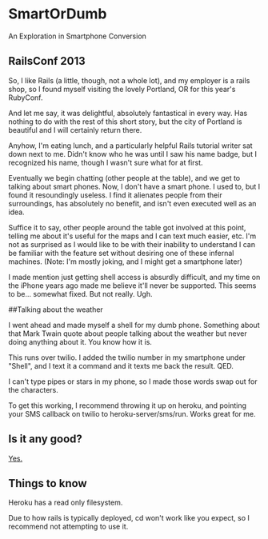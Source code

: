 SmartOrDumb
===========

An Exploration in Smartphone Conversion


## RailsConf 2013

So, I like Rails (a little, though, not a whole lot), and my employer is a rails shop, so I found myself visiting the lovely Portland, OR for this year's RubyConf. 

And let me say, it was delightful, absolutely fantastical in every way. Has nothing to do with the rest of this short story, but the city of Portland is beautiful and I will certainly return there. 

Anyhow, I'm eating lunch, and a particularly helpful Rails tutorial writer sat down next to me. Didn't know who he was until I saw his name badge, but I recognized his name, though I wasn't sure what for at first. 

Eventually we begin chatting (other people at the table), and we get to talking about smart phones. Now, I don't have a smart phone. I used to, but I found it resoundingly useless. I find it alienates people from their surroundings, has absolutely no benefit, and isn't even executed well as an idea. 

Suffice it to say, other people around the table got involved at this point, telling me about it's useful for the maps and I can text much easier, etc. I'm not as surprised as I would like to be with their inability to understand I can be familiar with the feature set without desiring one of these infernal machines. (Note: I'm mostly joking, and I might get a smartphone later)

I made mention just getting shell access is absurdly difficult, and my time on the iPhone years ago made me believe it'll never be supported. This seems to be... somewhat fixed. But not really. Ugh.

##Talking about the weather

I went ahead and made myself a shell for my dumb phone. Something about that Mark Twain quote about people talking about the weather but never doing anything about it. You know how it is. 

This runs over twilio. I added the twilio number in my smartphone under "Shell", and I text it a command and it texts me back the result. QED. 

I can't type pipes or stars in my phone, so I made those words swap out for the characters. 

To get this working, I recommend throwing it up on heroku, and pointing your SMS callback on twilio to heroku-server/sms/run. Works great for me.

## Is it any good?

[Yes.](https://news.ycombinator.com/item?id=3067434 "Raganwald's Note To Self")

## Things to know

Heroku has a read only filesystem. 

Due to how rails is typically deployed, cd won't work like you expect, so I recommend not attempting to use it. 
